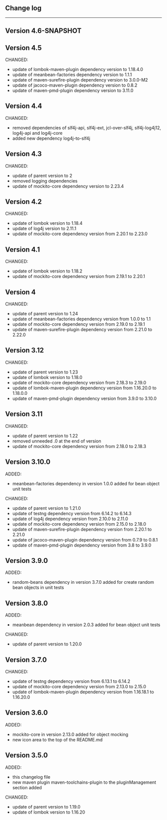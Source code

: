 ## Change log
----------------------

Version 4.6-SNAPSHOT
-------------

Version 4.5
-------------

CHANGED:

- update of lombok-maven-plugin dependency version to 1.18.4.0
- update of meanbean-factories dependency version to 1.1.1
- update of maven-surefire-plugin dependency version to 3.0.0-M2
- update of jacoco-maven-plugin dependency version to 0.8.2
- update of maven-pmd-plugin dependency version to 3.11.0

Version 4.4
-------------

CHANGED:

- removed dependencies of slf4j-api, slf4j-ext, jcl-over-slf4j, slf4j-log4j12, log4j-api and log4j-core
- added new dependency log4j-to-slf4j

Version 4.3
-------------

CHANGED:

- update of parent version to 2
- removed logging dependencies 
- update of mockito-core dependency version to 2.23.4

Version 4.2
-------------

CHANGED:

- update of lombok version to 1.18.4
- update of log4j version to 2.11.1
- update of mockito-core dependency version from 2.20.1 to 2.23.0

Version 4.1
-------------

CHANGED:

- update of lombok version to 1.18.2
- update of mockito-core dependency version from 2.19.1 to 2.20.1

Version 4
-------------

CHANGED:

- update of parent version to 1.24
- update of meanbean-factories dependency version from 1.0.0 to 1.1
- update of mockito-core dependency version from 2.19.0 to 2.19.1
- update of maven-surefire-plugin dependency version from 2.21.0 to 2.22.0

Version 3.12
-------------

CHANGED:

- update of parent version to 1.23
- update of lombok version to 1.18.0
- update of mockito-core dependency version from 2.18.3 to 2.19.0
- update of lombok-maven-plugin dependency version from 1.16.20.0 to 1.18.0.0
- update of maven-pmd-plugin dependency version from 3.9.0 to 3.10.0

Version 3.11
-------------

CHANGED:

- update of parent version to 1.22
- removed unneeded .0 at the end of version
- update of mockito-core dependency version from 2.18.0 to 2.18.3


Version 3.10.0
-------------

ADDED:

- meanbean-factories dependency in version 1.0.0 added for bean object unit tests 

CHANGED:

- update of parent version to 1.21.0
- update of testng dependency version from 6.14.2 to 6.14.3
- update of log4j dependency version from 2.10.0 to 2.11.0
- update of mockito-core dependency version from 2.15.0 to 2.18.0
- update of maven-surefire-plugin dependency version from 2.20.1 to 2.21.0
- update of jacoco-maven-plugin dependency version from 0.7.9 to 0.8.1
- update of maven-pmd-plugin dependency version from 3.8 to 3.9.0

Version 3.9.0
-------------

ADDED:

- random-beans dependency in version 3.7.0 added for create random bean objects in unit tests

Version 3.8.0
-------------

ADDED:

- meanbean dependency in version 2.0.3 added for bean object unit tests 

CHANGED:

- update of parent version to 1.20.0

Version 3.7.0
-------------

CHANGED:

- update of testng dependency version from 6.13.1 to 6.14.2
- update of mockito-core dependency version from 2.13.0 to 2.15.0
- update of lombok-maven-plugin dependency version from 1.16.18.1 to 1.16.20.0

Version 3.6.0
-------------

ADDED:

- mockito-core in version 2.13.0 added for object mocking 
- new icon area to the top of the README.md

Version 3.5.0
-------------

ADDED:
 
- this changelog file
- new maven plugin maven-toolchains-plugin to the pluginManagement section added

CHANGED:

- update of parent version to 1.19.0
- update of lombok version to 1.16.20
